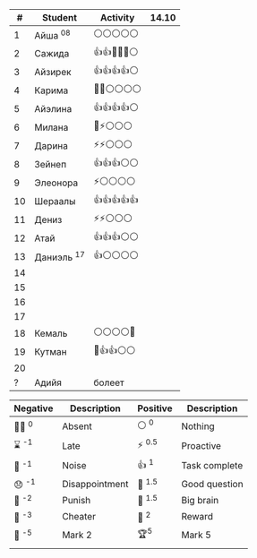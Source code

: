 
| #   | Student                | Activity      | 14.10 |
| --- | ---------------------- | ------------- | ----- |
| 1   | Айша <sup>08</sup>     | ⚪⚪⚪⚪⚪         |       |
| 2   | Сажида                 | 👍👍🏅😶‍🌫️⚪ |       |
| 3   | Айзирек                | 👍👍👍👍⚪     |       |
| 4   | Карима                 | 😶‍🌫️⚪⚪⚪⚪    |       |
| 5   | Айэлина                | 👍👍👍👍⚪     |       |
| 6   | Милана                 | 🏅⚡⚪⚪⚪        |       |
| 7   | Дарина                 | ⚡⚡⚪⚪⚪         |       |
| 8   | Зейнеп                 | 👍👍👍⚪⚪      |       |
| 9   | Элеонора               | ⚡⚪⚪⚪⚪         |       |
| 10  | Шераалы                | 👍👍👍👍👍    |       |
| 11  | Дениз                  | ⚡⚡⚪⚪⚪         |       |
| 12  | Атай                   | 👍👍👍⚪⚪      |       |
| 13  | Даниэль  <sup>17</sup> | 👍⚪⚪⚪⚪        |       |
| 14  |                        |               |       |
| 15  |                        |               |       |
| 16  |                        |               |       |
| 17  |                        |               |       |
| 18  | Кемаль                 | ⚪⚪⚪⚪🏅        |       |
| 19  | Кутман                 | 👺👍👍⚪⚪      |       |
| 20  |                        |               |       |
| ?   | Адийя                  | болеет        |       |

| Negative            | Description    | Positive          | Description   |
| ------------------- | -------------- | ----------------- | ------------- |
| 😶‍🌫️ <sup>0</sup> | Absent         | ⚪ <sup>0</sup>    | Nothing       |
| ⌛ <sup>-1</sup>     | Late           | ⚡ <sup>0.5</sup>  | Proactive     |
| 📢 <sup>-1</sup>    | Noise          | 👍 <sup>1</sup>   | Task complete |
| 😞 <sup>-1</sup>    | Disappointment | 🤌 <sup>1.5</sup> | Good question |
| 👺 <sup>-2</sup>    | Punish         | 🧠 <sup>1.5</sup> | Big brain     |
| 🤥 <sup>-3</sup>    | Cheater        | 🏅️ <sup>2</sup>  | Reward        |
| 🏴 <sup>-5</sup>    | Mark 2         | 🏆<sup>5</sup>    | Mark 5        |
|                     |                |                   |               |
